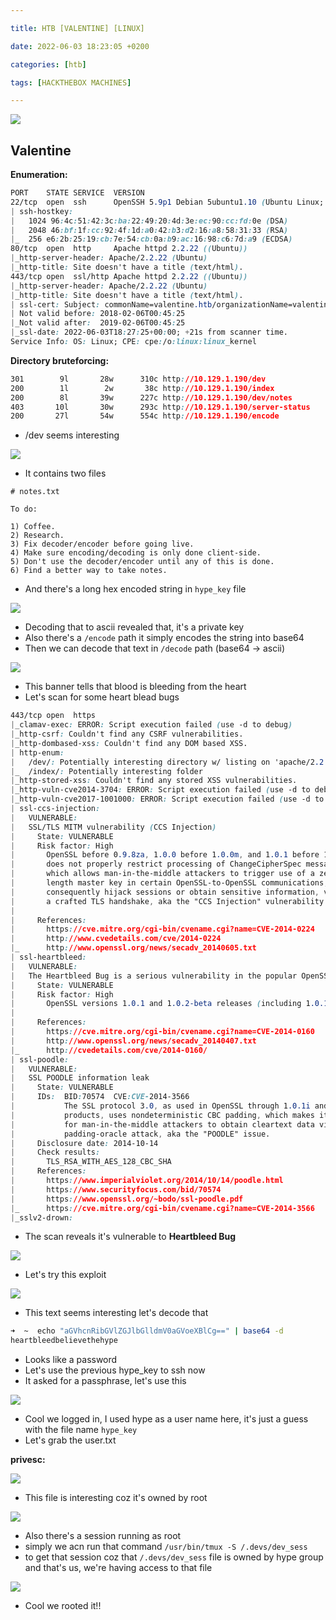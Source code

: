 ```yaml
---

title: HTB [VALENTINE] [LINUX]

date: 2022-06-03 18:23:05 +0200

categories: [htb]

tags: [HACKTHEBOX MACHINES]

---
```


![](https://i.imgur.com/73ZoDLC.png)

## Valentine

**Enumeration:**

```css
PORT    STATE SERVICE  VERSION
22/tcp  open  ssh      OpenSSH 5.9p1 Debian 5ubuntu1.10 (Ubuntu Linux; protocol 2.0)
| ssh-hostkey: 
|   1024 96:4c:51:42:3c:ba:22:49:20:4d:3e:ec:90:cc:fd:0e (DSA)
|   2048 46:bf:1f:cc:92:4f:1d:a0:42:b3:d2:16:a8:58:31:33 (RSA)
|_  256 e6:2b:25:19:cb:7e:54:cb:0a:b9:ac:16:98:c6:7d:a9 (ECDSA)
80/tcp  open  http     Apache httpd 2.2.22 ((Ubuntu))
|_http-server-header: Apache/2.2.22 (Ubuntu)
|_http-title: Site doesn't have a title (text/html).
443/tcp open  ssl/http Apache httpd 2.2.22 ((Ubuntu))
|_http-server-header: Apache/2.2.22 (Ubuntu)
|_http-title: Site doesn't have a title (text/html).
| ssl-cert: Subject: commonName=valentine.htb/organizationName=valentine.htb/stateOrProvinceName=FL/countryName=US
| Not valid before: 2018-02-06T00:45:25
|_Not valid after:  2019-02-06T00:45:25
|_ssl-date: 2022-06-03T18:27:25+00:00; +21s from scanner time.
Service Info: OS: Linux; CPE: cpe:/o:linux:linux_kernel
```

**Directory bruteforcing:**

```css
301        9l       28w      310c http://10.129.1.190/dev
200        1l        2w       38c http://10.129.1.190/index
200        8l       39w      227c http://10.129.1.190/dev/notes
403       10l       30w      293c http://10.129.1.190/server-status
200       27l       54w      554c http://10.129.1.190/encode
```
- /dev seems interesting

![](https://i.imgur.com/WQQDhr4.png)
- It contains two files

```
# notes.txt

To do:

1) Coffee.
2) Research.
3) Fix decoder/encoder before going live.
4) Make sure encoding/decoding is only done client-side.
5) Don't use the decoder/encoder until any of this is done.
6) Find a better way to take notes.
```
-  And there's a long hex encoded string in `hype_key` file

![](https://i.imgur.com/0e6hfFX.png)
- Decoding that to ascii revealed that, it's a private key
- Also there's a `/encode` path it simply encodes the string into base64
- Then we can decode that text in `/decode` path (base64 -> ascii)


![](https://i.imgur.com/ivNtDJy.png)
- This banner tells that blood is bleeding from the heart
- Let's scan for some heart blead bugs


```css
443/tcp open  https
|_clamav-exec: ERROR: Script execution failed (use -d to debug)
|_http-csrf: Couldn't find any CSRF vulnerabilities.
|_http-dombased-xss: Couldn't find any DOM based XSS.
| http-enum: 
|   /dev/: Potentially interesting directory w/ listing on 'apache/2.2.22 (ubuntu)'
|_  /index/: Potentially interesting folder
|_http-stored-xss: Couldn't find any stored XSS vulnerabilities.
|_http-vuln-cve2014-3704: ERROR: Script execution failed (use -d to debug)
|_http-vuln-cve2017-1001000: ERROR: Script execution failed (use -d to debug)
| ssl-ccs-injection: 
|   VULNERABLE:
|   SSL/TLS MITM vulnerability (CCS Injection)
|     State: VULNERABLE
|     Risk factor: High
|       OpenSSL before 0.9.8za, 1.0.0 before 1.0.0m, and 1.0.1 before 1.0.1h
|       does not properly restrict processing of ChangeCipherSpec messages,
|       which allows man-in-the-middle attackers to trigger use of a zero
|       length master key in certain OpenSSL-to-OpenSSL communications, and
|       consequently hijack sessions or obtain sensitive information, via
|       a crafted TLS handshake, aka the "CCS Injection" vulnerability.
|           
|     References:
|       https://cve.mitre.org/cgi-bin/cvename.cgi?name=CVE-2014-0224
|       http://www.cvedetails.com/cve/2014-0224
|_      http://www.openssl.org/news/secadv_20140605.txt
| ssl-heartbleed: 
|   VULNERABLE:
|   The Heartbleed Bug is a serious vulnerability in the popular OpenSSL cryptographic software library. It allows for stealing information intended to be protected by SSL/TLS encryption.
|     State: VULNERABLE
|     Risk factor: High
|       OpenSSL versions 1.0.1 and 1.0.2-beta releases (including 1.0.1f and 1.0.2-beta1) of OpenSSL are affected by the Heartbleed bug. The bug allows for reading memory of systems protected by the vulnerable OpenSSL versions and could allow for disclosure of otherwise encrypted confidential information as well as the encryption keys themselves.
|           
|     References:
|       https://cve.mitre.org/cgi-bin/cvename.cgi?name=CVE-2014-0160
|       http://www.openssl.org/news/secadv_20140407.txt 
|_      http://cvedetails.com/cve/2014-0160/
| ssl-poodle: 
|   VULNERABLE:
|   SSL POODLE information leak
|     State: VULNERABLE
|     IDs:  BID:70574  CVE:CVE-2014-3566
|           The SSL protocol 3.0, as used in OpenSSL through 1.0.1i and other
|           products, uses nondeterministic CBC padding, which makes it easier
|           for man-in-the-middle attackers to obtain cleartext data via a
|           padding-oracle attack, aka the "POODLE" issue.
|     Disclosure date: 2014-10-14
|     Check results:
|       TLS_RSA_WITH_AES_128_CBC_SHA
|     References:
|       https://www.imperialviolet.org/2014/10/14/poodle.html
|       https://www.securityfocus.com/bid/70574
|       https://www.openssl.org/~bodo/ssl-poodle.pdf
|_      https://cve.mitre.org/cgi-bin/cvename.cgi?name=CVE-2014-3566
|_sslv2-drown:
```
- The scan reveals it's vulnerable to **Heartbleed Bug**

![](https://i.imgur.com/kYdVV3F.png)
- Let's try this exploit

![](https://i.imgur.com/O8s306c.png)
- This text seems interesting let's decode that

```bash
➜  ~  echo "aGVhcnRibGVlZGJlbGlldmV0aGVoeXBlCg==" | base64 -d
heartbleedbelievethehype
```
- Looks like a password
- Let's use the previous hype_key to ssh now
- It asked for a passphrase, let's use this

![](https://i.imgur.com/HpEuNw5.png)
- Cool we logged in, I used hype as a user name here, it's just a guess with the file name `hype_key`
- Let's grab the user.txt

**privesc:**

![](https://i.imgur.com/Qz9mn4i.png)
- This file is interesting coz it's owned by root

![](https://i.imgur.com/Hvxozjr.png)
- Also there's  a session running as root
- simply we acn run that command `/usr/bin/tmux -S /.devs/dev_sess`
- to get that session coz that `/.devs/dev_sess` file is owned by hype group and that's us, we're having access to that file

![](https://i.imgur.com/KlrmMIP.png)
- Cool we rooted it!!
